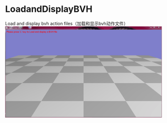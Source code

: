 # LoadandDisplayBVH
Load and display bvh action files（加载和显示bvh动作文件）
![image](https://github.com/HW140701/LoadandDisplayBVH/blob/master/assest/example.gif)